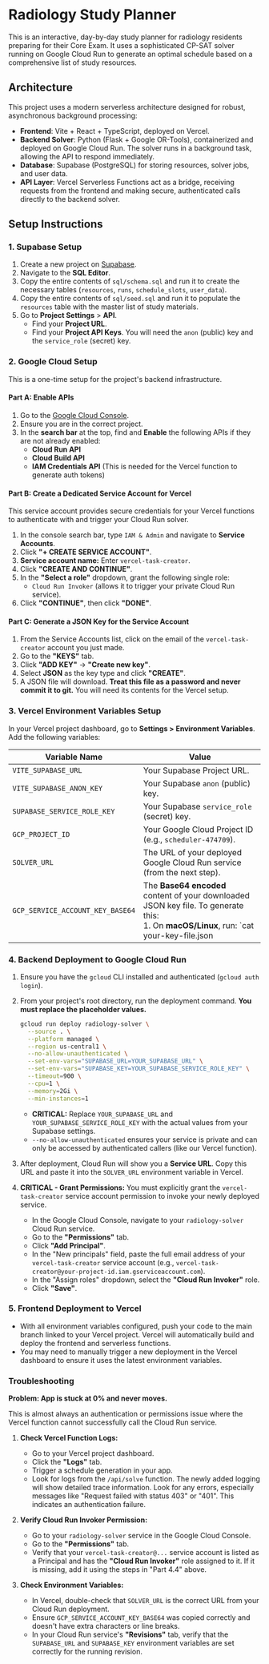 # Radiology Study Planner

This is an interactive, day-by-day study planner for radiology residents preparing for their Core Exam. It uses a sophisticated CP-SAT solver running on Google Cloud Run to generate an optimal schedule based on a comprehensive list of study resources.

## Architecture

This project uses a modern serverless architecture designed for robust, asynchronous background processing:

-   **Frontend**: Vite + React + TypeScript, deployed on Vercel.
-   **Backend Solver**: Python (Flask + Google OR-Tools), containerized and deployed on Google Cloud Run. The solver runs in a background task, allowing the API to respond immediately.
-   **Database**: Supabase (PostgreSQL) for storing resources, solver jobs, and user data.
-   **API Layer**: Vercel Serverless Functions act as a bridge, receiving requests from the frontend and making secure, authenticated calls directly to the backend solver.

## Setup Instructions

### 1. Supabase Setup

1.  Create a new project on [Supabase](https://supabase.com/).
2.  Navigate to the **SQL Editor**.
3.  Copy the entire contents of `sql/schema.sql` and run it to create the necessary tables (`resources`, `runs`, `schedule_slots`, `user_data`).
4.  Copy the entire contents of `sql/seed.sql` and run it to populate the `resources` table with the master list of study materials.
5.  Go to **Project Settings** > **API**.
    -   Find your **Project URL**.
    -   Find your **Project API Keys**. You will need the `anon` (public) key and the `service_role` (secret) key.

### 2. Google Cloud Setup

This is a one-time setup for the project's backend infrastructure.

#### Part A: Enable APIs

1.  Go to the [Google Cloud Console](https://console.cloud.google.com/).
2.  Ensure you are in the correct project.
3.  In the **search bar** at the top, find and **Enable** the following APIs if they are not already enabled:
    -   **Cloud Run API**
    -   **Cloud Build API**
    -   **IAM Credentials API** (This is needed for the Vercel function to generate auth tokens)

#### Part B: Create a Dedicated Service Account for Vercel

This service account provides secure credentials for your Vercel functions to authenticate with and trigger your Cloud Run solver.

1.  In the console search bar, type `IAM & Admin` and navigate to **Service Accounts**.
2.  Click **"+ CREATE SERVICE ACCOUNT"**.
3.  **Service account name:** Enter `vercel-task-creator`.
4.  Click **"CREATE AND CONTINUE"**.
5.  In the **"Select a role"** dropdown, grant the following single role:
    -   `Cloud Run Invoker` (allows it to trigger your private Cloud Run service).
6.  Click **"CONTINUE"**, then click **"DONE"**.

#### Part C: Generate a JSON Key for the Service Account

1.  From the Service Accounts list, click on the email of the `vercel-task-creator` account you just made.
2.  Go to the **"KEYS"** tab.
3.  Click **"ADD KEY"** -> **"Create new key"**.
4.  Select **JSON** as the key type and click **"CREATE"**.
5.  A JSON file will download. **Treat this file as a password and never commit it to git.** You will need its contents for the Vercel setup.

### 3. Vercel Environment Variables Setup

In your Vercel project dashboard, go to **Settings > Environment Variables**. Add the following variables:

| Variable Name                       | Value                                                                                                                                                                                                                                   |
| ----------------------------------- | --------------------------------------------------------------------------------------------------------------------------------------------------------------------------------------------------------------------------------------- |
| `VITE_SUPABASE_URL`                 | Your Supabase Project URL.                                                                                                                                                                                                              |
| `VITE_SUPABASE_ANON_KEY`            | Your Supabase `anon` (public) key.                                                                                                                                                                                                      |
| `SUPABASE_SERVICE_ROLE_KEY`         | Your Supabase `service_role` (secret) key.                                                                                                                                                                                              |
| `GCP_PROJECT_ID`                    | Your Google Cloud Project ID (e.g., `scheduler-474709`).                                                                                                                                                                                |
| `SOLVER_URL`                        | The URL of your deployed Google Cloud Run service (from the next step).                                                                                                                                                                 |
| `GCP_SERVICE_ACCOUNT_KEY_BASE64`    | The **Base64 encoded** content of your downloaded JSON key file. To generate this: <br/> 1. On **macOS/Linux**, run: `cat your-key-file.json | base64 -w 0` <br/> 2. On **Windows (PowerShell)**, run: `[Convert]::ToBase64String([IO.File]::ReadAllBytes("your-key-file.json"))` <br/> 3. Paste the resulting single-line string here. |

### 4. Backend Deployment to Google Cloud Run

1.  Ensure you have the `gcloud` CLI installed and authenticated (`gcloud auth login`).
2.  From your project's root directory, run the deployment command. **You must replace the placeholder values.**

    ```bash
    gcloud run deploy radiology-solver \
      --source . \
      --platform managed \
      --region us-central1 \
      --no-allow-unauthenticated \
      --set-env-vars="SUPABASE_URL=YOUR_SUPABASE_URL" \
      --set-env-vars="SUPABASE_KEY=YOUR_SUPABASE_SERVICE_ROLE_KEY" \
      --timeout=900 \
      --cpu=1 \
      --memory=2Gi \
      --min-instances=1
    ```
    -   **CRITICAL:** Replace `YOUR_SUPABASE_URL` and `YOUR_SUPABASE_SERVICE_ROLE_KEY` with the actual values from your Supabase settings.
    -   `--no-allow-unauthenticated` ensures your service is private and can only be accessed by authenticated callers (like our Vercel function).

3.  After deployment, Cloud Run will show you a **Service URL**. Copy this URL and paste it into the `SOLVER_URL` environment variable in Vercel.

4.  **CRITICAL - Grant Permissions:** You must explicitly grant the `vercel-task-creator` service account permission to invoke your newly deployed service.
    -   In the Google Cloud Console, navigate to your `radiology-solver` Cloud Run service.
    -   Go to the **"Permissions"** tab.
    -   Click **"Add Principal"**.
    -   In the "New principals" field, paste the full email address of your `vercel-task-creator` service account (e.g., `vercel-task-creator@your-project-id.iam.gserviceaccount.com`).
    -   In the "Assign roles" dropdown, select the **"Cloud Run Invoker"** role.
    -   Click **"Save"**.

### 5. Frontend Deployment to Vercel

-   With all environment variables configured, push your code to the main branch linked to your Vercel project. Vercel will automatically build and deploy the frontend and serverless functions.
-   You may need to manually trigger a new deployment in the Vercel dashboard to ensure it uses the latest environment variables.

### Troubleshooting

**Problem: App is stuck at 0% and never moves.**

This is almost always an authentication or permissions issue where the Vercel function cannot successfully call the Cloud Run service.

1.  **Check Vercel Function Logs:**
    -   Go to your Vercel project dashboard.
    -   Click the **"Logs"** tab.
    -   Trigger a schedule generation in your app.
    -   Look for logs from the `/api/solve` function. The newly added logging will show detailed trace information. Look for any errors, especially messages like "Request failed with status 403" or "401". This indicates an authentication failure.

2.  **Verify Cloud Run Invoker Permission:**
    -   Go to your `radiology-solver` service in the Google Cloud Console.
    -   Go to the **"Permissions"** tab.
    -   Verify that your `vercel-task-creator@...` service account is listed as a Principal and has the **"Cloud Run Invoker"** role assigned to it. If it is missing, add it using the steps in "Part 4.4" above.

3.  **Check Environment Variables:**
    -   In Vercel, double-check that `SOLVER_URL` is the correct URL from your Cloud Run deployment.
    -   Ensure `GCP_SERVICE_ACCOUNT_KEY_BASE64` was copied correctly and doesn't have extra characters or line breaks.
    -   In your Cloud Run service's **"Revisions"** tab, verify that the `SUPABASE_URL` and `SUPABASE_KEY` environment variables are set correctly for the running revision.
